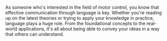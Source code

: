 As someone who's interested in the field of motor control, you know that effective communication through language is key. Whether you're reading up on the latest theories or trying to apply your knowledge in practice, language plays a huge role. From the foundational concepts to the real-world applications, it's all about being able to convey your ideas in a way that others can understand.
